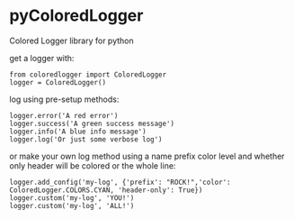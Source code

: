 # pyColoredLogger
Colored Logger library for python

get a logger with:

```
from coloredlogger import ColoredLogger
logger = ColoredLogger()
```

log using pre-setup methods:

```
logger.error('A red error')
logger.success('A green success message')
logger.info('A blue info message')
logger.log('Or just some verbose log')
```

or make your own log method using a name prefix color level and whether only
header will be colored or the whole line:

```
logger.add_config('my-log', {'prefix': "ROCK!",'color': ColoredLogger.COLORS.CYAN, 'header-only': True})
logger.custom('my-log', 'YOU!')
logger.custom('my-log', 'ALL!')
```

